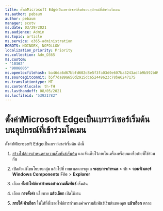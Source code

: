 ```yaml
---
title: ตั้งค่าMicrosoft Edgeเป็นเบราว์เซอร์เริ่มต้นบนอุปกรณ์ที่เข้าร่วมโดเมน
ms.author: pebaum
author: pebaum
manager: scotv
ms.date: 03/29/2021
ms.audience: Admin
ms.topic: article
ms.service: o365-administration
ROBOTS: NOINDEX, NOFOLLOW
localization_priority: Priority
ms.collection: Adm_O365
ms.custom:
- "10362"
- "9006005"
ms.openlocfilehash: ba46da6d67bbfd602d8e5f3fa03d0e607ba3243ad4b9b592b09b606c73fa8f44
ms.sourcegitcommit: b5f7da89a650d2915dc652449623c78be6247175
ms.translationtype: MT
ms.contentlocale: th-TH
ms.lasthandoff: 08/05/2021
ms.locfileid: "53921782"
---
```

# <a name="set-microsoft-edge-as-the-default-browser-on-a-domain-joined-device"></a>ตั้งค่าMicrosoft Edgeเป็นเบราว์เซอร์เริ่มต้นบนอุปกรณ์ที่เข้าร่วมโดเมน

ตั้งค่าMicrosoft Edgeเป็นเบราว์เซอร์เริ่มต้น ดังนี้ 

1. [สร้างไฟล์การกําหนดค่าความสัมพันธ์เริ่มต้น](https://go.microsoft.com/fwlink/?linkid=2132437) และจัดเก็บไว้ภายในเครื่องหรือบนเครือข่ายที่ใช้ร่วมกัน

1. เปิดตัวแก้ไขนโยบายกลุ่ม แล้วไปที่ เทมเพลตการดูแล **ระบบการกําหนด**  >  **ค่า**  >  **คอมพิวเตอร์ Windows Components** File  >  **Explorer**

1. เลือก **ตั้งค่าไฟล์การกําหนดค่าความสัมพันธ์** เริ่มต้น

1. เลือก **การตั้งค่า** นโยบาย **แล้วเลือก** เปิดใช้งาน

1. **ภายใต้ ตัวเลือก** ให้ใส่ที่ตั้งของไฟล์การกําหนดค่าความสัมพันธ์เริ่มต้นของคุณ **แล้วเลือก** ตกลง
